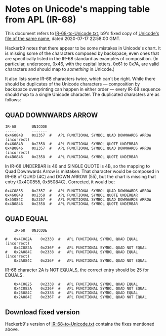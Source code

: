 # Notes on Unicode's mapping table from APL (IR-68)

This document refers to [IR-68-to-Unicode.txt](IR-68-to-Unicode.txt),
b9's fixed copy of [Unicode's file of the same name][Uni68], dated
2020-07-17 22:58:00 GMT.

[Uni68]: https://www.unicode.org/Public/MAPPINGS/VENDORS/MISC/APL-ISO-IR-68.TXT "Unicode's old IR-68 mapping, circa 2020"

Hackerb9 notes that there appear to be some mistakes in Unicode's
chart. It is missing some of the characters composed by backspace,
even ones that are specifically listed in the IR-68 standard as
examples of composition. (In particular, underscore, 0x46, with the
capital letters, 0x61 to 0x7A, are valid characters and should map to
_something_ in Unicode.)

It also lists some IR-68 characters twice, which can't be right. While
there should be duplicates of the Unicode characters — composition by
backspace overprinting can happen in either order — every IR-68
sequence should map to a single Unicode character. The duplicated
characters are as follows:

## QUAD DOWNWARDS ARROW

```
IR-68       UNICODE
-----       -------
0x46084B	0x2357	#	APL FUNCTIONAL SYMBOL QUAD DOWNWARDS ARROW (incorrect)
0x46084B	0x2358	#	APL FUNCTIONAL SYMBOL QUOTE UNDERBAR
0x4B0846	0x2357	#	APL FUNCTIONAL SYMBOL QUAD DOWNWARDS ARROW (incorrect)
0x4B0846	0x2358	#	APL FUNCTIONAL SYMBOL QUOTE UNDERBAR
```

In IR-68 UNDERBAR is 46 and SINGLE QUOTE is 4B, so the mapping to Quad
Downwards Arrow is mistaken. That character would be composed in IR-68
of QUAD (4C) and DOWN ARROW (55), but the chart is missing that entry
(0x4C0855, 0x55084C). Corrected, it would be:

```
0x4C0855	0x2357	#	APL FUNCTIONAL SYMBOL QUAD DOWNWARDS ARROW
0x46084B	0x2358	#	APL FUNCTIONAL SYMBOL QUOTE UNDERBAR
0x55084C	0x2357	#	APL FUNCTIONAL SYMBOL QUAD DOWNWARDS ARROW
0x4B0846	0x2358	#	APL FUNCTIONAL SYMBOL QUOTE UNDERBAR
```

## QUAD EQUAL

```
    IR-68 	UNICODE
    -----	-------
#   0x4C082A	0x2338	#	APL FUNCTIONAL SYMBOL QUAD EQUAL (incorrect)
    0x4C082A	0x236F	#	APL FUNCTIONAL SYMBOL QUAD NOT EQUAL
#   0x2A084C	0x2338	#	APL FUNCTIONAL SYMBOL QUAD EQUAL (incorrect)
    0x2A084C	0x236F	#	APL FUNCTIONAL SYMBOL QUAD NOT EQUAL
```

IR-68 character 2A is NOT EQUALS, the correct entry should be 25 for EQUALS.

```
    0x4C0825	0x2338	#	APL FUNCTIONAL SYMBOL QUAD EQUAL
    0x4C082A	0x236F	#	APL FUNCTIONAL SYMBOL QUAD NOT EQUAL
    0x25084C	0x2338	#	APL FUNCTIONAL SYMBOL QUAD EQUAL
    0x2A084C	0x236F	#	APL FUNCTIONAL SYMBOL QUAD NOT EQUAL
```

## Download fixed version

Hackerb9's version of [IR-68-to-Unicode.txt](IR-68-to-Unicode.txt)
contains the fixes mentioned above.
